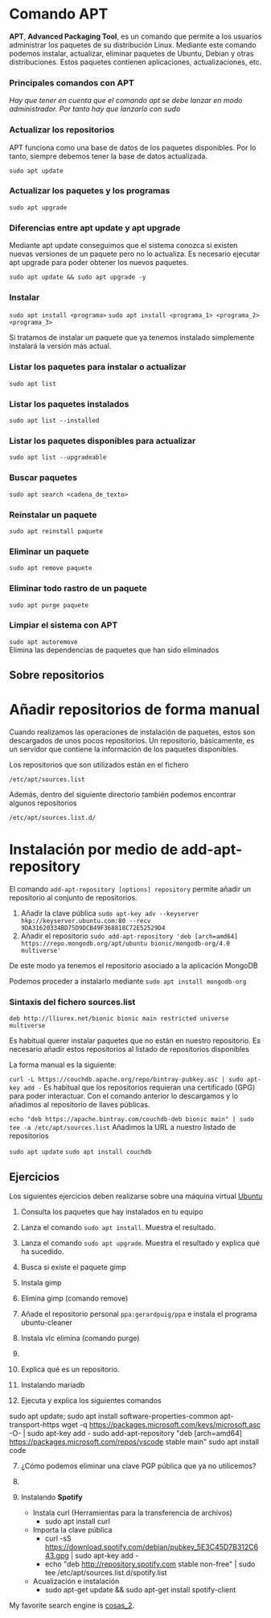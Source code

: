 
# Comando APT
 
**APT**, **Advanced Packaging Tool**, es un comando que permite a los usuarios administrar los paquetes de su distribución Linux. Mediante este comando podemos instalar, actualizar, eliminar paquetes de Ubuntu, Debian y otras distribuciones. Estos paquetes contienen aplicaciones, actualizaciones, etc. 

 
### Principales comandos con APT

  

*Hay que tener en cuenta que el comando apt se debe lanzar en modo administrador. Por tanto hay que lanzarlo con sudo*



### Actualizar los repositorios



APT funciona como una base de datos de los paquetes disponibles. Por lo tanto, siempre debemos tener la base de datos actualizada.  



`sudo apt update`  



### Actualizar los paquetes y los programas

  

`sudo apt upgrade`



### Diferencias entre apt update y apt upgrade


Mediante apt update conseguimos que el sistema conozca si existen nuevas versiones de un paquete pero no lo actualiza. 
Es necesario ejecutar apt upgrade para poder obtener los nuevos paquetes. 



`sudo apt update && sudo apt upgrade -y`



### Instalar

  

`sudo apt install <programa>`
`sudo apt install <programa_1> <programa_2> <programa_3>`



Si tratamos de instalar un paquete que ya tenemos instalado simplemente instalará la versión más actual.

  

### Listar los paquetes para instalar o actualizar

  

`sudo apt list`

  

### Listar los paquetes instalados

  

`sudo apt list --installed`

  

### Listar los paquetes disponibles para actualizar

  

`sudo apt list --upgradeable`

  

### Buscar paquetes

  

`sudo apt search <cadena_de_texto>`

  

### Reinstalar un paquete

  

`sudo apt reinstall paquete`

  

### Eliminar un paquete

  

`sudo apt remove paquete`

  

### Eliminar todo rastro de un paquete

  

`sudo apt purge paquete`

  

### Limpiar el sistema con APT

  

`sudo apt autoremove`  
Elimina las dependencias de paquetes que han sido eliminados


## Sobre repositorios
# Añadir repositorios de forma manual


Cuando realizamos las operaciones de instalación de paquetes, estos son descargados de unos pocos repositorios. 
Un repositorio, básicamente, es un servidor que contiene la información de los paquetes disponibles. 

Los repositorios que son utilizados están en el fichero

`/etc/apt/sources.list`

Además, dentro del siguiente directorio también podemos encontrar algunos repositorios

`/etc/apt/sources.list.d/`

# Instalación por medio de add-apt-repository

El comando `add-apt-repository [options] repository` permite añadir un repositorio al conjunto de repositorios.

1. Añadir la clave pública `sudo apt-key adv --keyserver hkp://keyserver.ubuntu.com:80 --recv 9DA31620334BD75D9DCB49F368818C72E52529D4`
2. Añadir el repositorio `sudo add-apt-repository 'deb [arch=amd64] https://repo.mongodb.org/apt/ubuntu bionic/mongodb-org/4.0 multiverse'`

De este modo ya tenemos el repositorio asociado a la aplicación MongoDB

Podemos proceder a instalarlo mediante `sudo apt install mongodb-org`


### Sintaxis del fichero sources.list

`deb http://lliurex.net/bionic bionic main restricted universe multiverse`

Es habitual querer instalar paquetes que no están en nuestro repositorio.
Es necesario añadir estos repositorios al listado de repositorios disponibles

La forma manual es la siguiente:

`curl -L https://couchdb.apache.org/repo/bintray-pubkey.asc | sudo apt-key add -`
Es habitual que los repositorios requieran una certificado (GPG) para poder interactuar. Con el comando anterior lo descargamos y lo añadimos al repositorio de llaves públicas. 

`echo "deb https://apache.bintray.com/couchdb-deb bionic main" | sudo tee -a /etc/apt/sources.list`
Añadimos la URL a nuestro listado de repositorios

`sudo apt update`
`sudo apt install couchdb`

## Ejercicios

Los siguientes ejercicios deben realizarse sobre una máquina virtual [Ubuntu](https://ubuntu.com/download/desktop/thank-you?version=22.04&architecture=amd64)

1. Consulta los paquetes que hay instalados en tu equipo
2. Lanza el comando `sudo apt install`. Muestra el resultado.
3. Lanza el comando `sudo apt upgrade`. Muestra el resultado y explica qué ha sucedido. 
4. Busca si existe el paquete gimp
5. Instala gimp
6. Elimina gimp (comando remove)
7. Añade el repositorio personal `ppa:gerardpuig/ppa` e instala el programa ubuntu-cleaner
8. Instala vlc elimina (comando purge)





2. 

3. Explica qué es un repositorio.

4. Instalando mariadb

6. Ejecuta y explica los siguientes comandos

sudo apt update; sudo apt install software-properties-common apt-transport-https
wget -q https://packages.microsoft.com/keys/microsoft.asc -O- | sudo apt-key add -
sudo add-apt-repository "deb [arch=amd64] https://packages.microsoft.com/repos/vscode stable main"
sudo apt install code

7. ¿Cómo podemos eliminar una clave PGP pública que ya no utilicemos?
8. 

5. Instalando **Spotify**

    -   Instala curl (Herramientas para la transferencia de archivos)
        - sudo apt install curl
    -   Importa la clave pública
        - curl -sS https://download.spotify.com/debian/pubkey_5E3C45D7B312C643.gpg | sudo apt-key add - 
        - echo "deb http://repository.spotify.com stable non-free" | sudo tee /etc/apt/sources.list.d/spotify.list
    -   Acualización e instalación
        - sudo apt-get update && sudo apt-get install spotify-client    

My favorite search engine is [cosas_2](https://github.com/nsantonjamolina/clase/blob/70425cc9a6ddf254d5c959a41b37f63b15c7a4d3/som2122/cosa.md).


